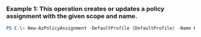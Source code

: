 ### Example 1: This operation creates or updates a policy assignment with the given scope and name.
```powershell
PS C:\> New-AzPolicyAssignment -DefaultProfile {DefaultProfile} -Name RestrictLocationPolicyAssignment -PolicyDefinition {PolicyDefinition} -Scope /subscriptions/$($Subscription.Id)
```


